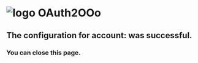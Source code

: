 # ![logo][1] OAuth2OOo

## The configuration for account: <span id="user"></span> was successful.

### You can close this page.

[1]: <https://prrvchr.github.io/OAuth2OOo/img/OAuth2OOo.png>

<script type="module" src="./oauth2.js"></script>
